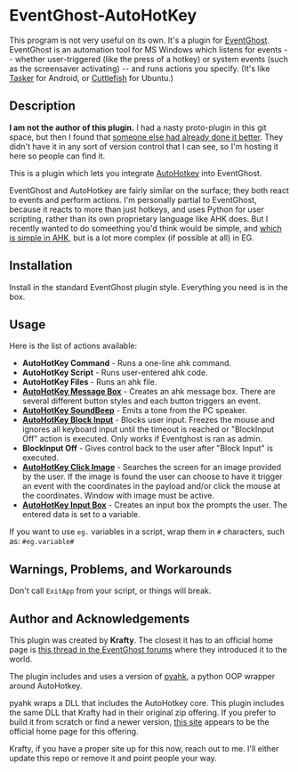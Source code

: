 # EventGhost-AutoHotKey

This program is not very useful on its own. It's a plugin for [EventGhost](http://www.eventghost.net/).  EventGhost is an automation tool for MS Windows which listens for events -- whether user-triggered (like the press of a hotkey) or system events (such as the screensaver activating) -- and runs actions you specify. (It's like [Tasker](http://tasker.dinglisch.net/) for Android, or [Cuttlefish](https://launchpad.net/cuttlefish) for Ubuntu.)

## Description

**I am not the author of this plugin.** I had a nasty proto-plugin in this git space, but then I found that [someone else had already done it better](http://www.eventghost.net/forum/viewtopic.php?f=9&t=5978). They didn't have it in any sort of version control that I can see, so I'm hosting it here so people can find it.

This is a plugin which lets you integrate [AutoHotkey](https://www.autohotkey.com/) into EventGhost.

EventGhost and AutoHotkey are fairly similar on the surface; they both react to events and perform actions. I'm personally partial to EventGhost, because it reacts to more than just hotkeys, and uses Python for user scripting, rather than its own proprietary language like AHK does. But I recently wanted to do someething you'd think would be simple, and [which is simple in AHK](http://xahlee.info/mswin/autohotkey_toggle_maximize_window.html), but is a lot more complex (if possible at all) in EG.

## Installation

Install in the standard EventGhost plugin style. Everything you need is in the box.

## Usage

Here is the list of actions available:

* **AutoHotKey Command** - Runs a one-line ahk command.
* **AutoHotKey Script** - Runs user-entered ahk code.
* **AutoHotKey Files** - Runs an ahk file.
* **[AutoHotKey Message Box](http://www.autohotkey.com/docs/commands/MsgBox.htm)** - Creates an ahk message box. There are several different button styles and each button triggers an event.
* **[AutoHotKey SoundBeep](http://www.autohotkey.com/docs/commands/SoundBeep.htm)** - Emits a tone from the PC speaker.
* **[AutoHotKey Block Input](http://www.autohotkey.com/docs/commands/BlockInput.htm)** - Blocks user input. Freezes the mouse and ignores all keyboard input until the timeout is reached or "BlockInput Off" action is executed. Only works if Eventghost is ran as admin.
* **BlockInput Off** - Gives control back to the user after "Block Input" is executed.
* **[AutoHotKey Click Image](http://www.autohotkey.com/docs/commands/ImageSearch.htm)** - Searches the screen for an image provided by the user. If the image is found the user can choose to have it trigger an event with the coordinates in the payload and/or click the mouse at the coordinates. Window with image must be active.
* **[AutoHotKey Input Box](http://www.autohotkey.com/docs/commands/InputBox.htm)** - Creates an input box the prompts the user. The entered data is set to a variable.

If you want to use `eg.` variables in a script, wrap them in `#` characters, such as: `#eg.variable#`

## Warnings, Problems, and Workarounds

Don't call `ExitApp` from your script, or things will break.

## Author and Acknowledgements

This plugin was created by **Krafty**. The closest it has to an official home page is [this thread in the EventGhost forums](http://www.eventghost.net/forum/viewtopic.php?f=9&t=5978) where they introduced it to the world.

The plugin includes and uses a version of [pyahk](https://bitbucket.org/kitsu/pyahk/src/default/), a python OOP wrapper around AutoHotkey.

pyahk wraps a DLL that includes the AutoHotkey core. This plugin includes the same DLL that Krafty had in their original zip offering. If you prefer to build it from scratch or find a newer version, [this site](https://hotkeyit.github.io/v2/) appears to be the official home page for this offering.

Krafty, if you have a proper site up for this now, reach out to me. I'll either update this repo or remove it and point people your way.
